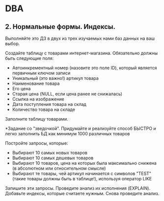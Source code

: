 # DBA
## 2. Нормальные формы. Индексы.
Выполняйте это ДЗ в двух из трех изучаемых нами баз данных на ваш выбор.

Создайте таблицу с товарами интернет-магазина. Обязательно должны быть следующие поля:
* Автоинкрементный номер (назовите это поле ID), который является первичным ключом записи
* Уникальный (это важно!) артикул товара
* Наименование товара
* Его цена
* Старая цена (NULL, если цена ранее не снижалась)
* Ссылка на изображение
* Дата поступления товара на склад
* Количество товара на складе

Заполните таблицу товарами.

*Задание со "зведочкой". Придумайте и реализуйте способ БЫСТРО и легко заполнить БД как минимум 1000 различных товаров

Постройте запросы, которые:

* Выбирают 10 самых новых товаров
* Выбирают 10 самых дешевых товаров
* Выбирают 10 товаров, цена на которых была максимально снижена (в абсолютном или относительном смысле)
* Выбирают те товары, чей артикул начинается с символов "TEST" (такие товары должны быть в таблице!), используя оператор LIKE

Запишите эти запросы. Проведите анализ их исполнения (EXPLAIN). Добавьте индексы, которые считаете нужным. Снова проведите анализ.